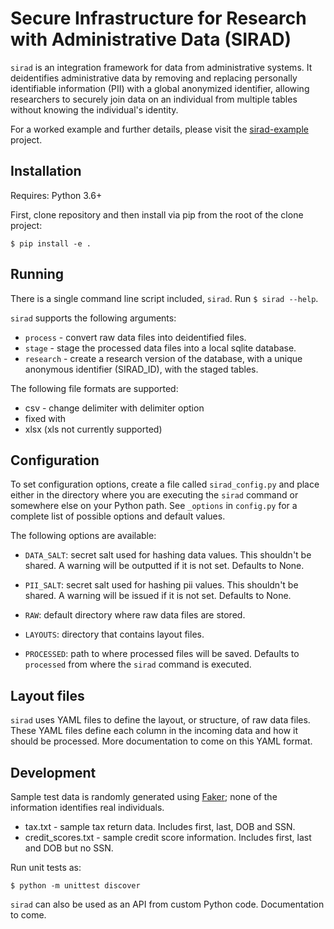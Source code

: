 # Secure Infrastructure for Research with Administrative Data (SIRAD)

`sirad` is an integration framework for data from administrative systems. It
deidentifies administrative data by removing and replacing personally
identifiable information (PII) with a global anonymized identifier, allowing
researchers to securely join data on an individual from multiple tables without
knowing the individual's identity.

For a worked example and further details, please visit the [sirad-example](https://github.com/riipl-org/sirad-example) project.

## Installation

Requires: Python 3.6+

First, clone repository and then install via pip from the root of the clone project:

`$ pip install -e .`

## Running
There is a single command line script included, `sirad`. Run `$ sirad --help`.

`sirad` supports the following arguments:
* `process` - convert raw data files into deidentified files.
* `stage` - stage the processed data files into a local sqlite database.
* `research` - create a research version of the database, with a unique anonymous identifier (SIRAD_ID), with the staged tables.

The following file formats are supported:
* csv - change delimiter with delimiter option
* fixed with
* xlsx (xls not currently supported)

## Configuration

To set configuration options, create a file called `sirad_config.py` and place either in the directory where you are executing the `sirad` command or somewhere else on your Python path. See `_options` in `config.py` for a complete list of possible options and default values.

The following options are available:

* `DATA_SALT`: secret salt used for hashing data values. This shouldn't be shared. A warning will be outputted if it is not set. Defaults to None.

* `PII_SALT`: secret salt used for hashing pii values. This shouldn't be shared. A warning will be issued if it is not set. Defaults to None.

* `RAW`: default directory where raw data files are stored.

* `LAYOUTS`: directory that contains layout files.

* `PROCESSED`: path to where processed files will be saved. Defaults to `processed` from where the `sirad` command is executed.

## Layout files

`sirad` uses YAML files to define the layout, or structure, of raw data files. These YAML files define each column in the incoming data
and how it should be processed. More documentation to come on this YAML format.

## Development

Sample test data is randomly generated using [Faker](https://github.com/joke2k/faker); none of the information identifies real individuals.

* tax.txt - sample tax return data. Includes first, last, DOB and SSN.
* credit_scores.txt - sample credit score information. Includes first, last and DOB but no SSN.

Run unit tests as:

`$ python -m unittest discover`

`sirad` can also be used as an API from custom Python code. Documentation to come.
